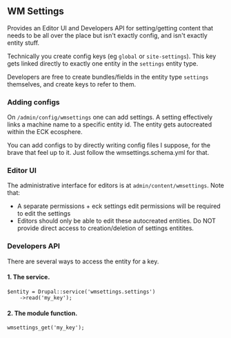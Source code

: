 ## WM Settings

Provides an Editor UI and Developers API for setting/getting content that needs to be all over the place but isn't exactly config, and isn't exactly entity stuff.

Technically you create config keys (eg `global` or `site-settings`). This key gets linked directly to exactly one entity in the `settings` entity type.

Developers are free to create bundles/fields in the entity type `settings` themselves, and create keys to refer to them.

### Adding configs

On `/admin/config/wmsettings` one can add settings. A setting effectively links a machine name to a specific entity id. The entity gets autocreated within the ECK ecosphere.

You can add configs to by directly writing config files I suppose, for the brave that feel up to it. Just follow the wmsettings.schema.yml for that.

### Editor UI

The administrative interface for editors is at `admin/content/wmsettings`. Note that:

* A separate permissions + eck settings edit permissions will be required to edit the settings
* Editors should only be able to edit these autocreated entities. Do NOT provide direct access to creation/deletion of settings entitites.

### Developers API

There are several ways to access the entity for a key.

#### 1. The service.

    $entity = Drupal::service('wmsettings.settings')
        ->read('my_key');

#### 2. The module function.

    wmsettings_get('my_key');
